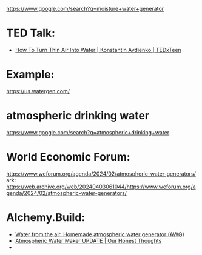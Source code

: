 https://www.google.com/search?q=moisture+water+generator

# TED Talk:
- [How To Turn Thin Air Into Water | Konstantin Avdienko | TEDxTeen](https://youtu.be/o68leKAf-Gk)

# Example:
https://us.watergen.com/

# atmospheric drinking water 
https://www.google.com/search?q=atmospheric+drinking+water

# World Economic Forum:
https://www.weforum.org/agenda/2024/02/atmospheric-water-generators/
ark: https://web.archive.org/web/20240403061044/https://www.weforum.org/agenda/2024/02/atmospheric-water-generators/

# Alchemy.Build:
- [Water from the air. Homemade atmospheric water generator (AWG)](https://youtu.be/94SbtFgUv34)
- [Atmospheric Water Maker UPDATE | Our Honest Thoughts](https://youtu.be/nt-7Uabd8Cw)
- 

